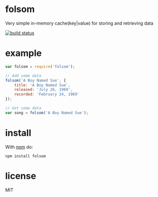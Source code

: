 # folsom

Very simple in-memory cache(key|value) for storing and retrieving data

[![build status](https://secure.travis-ci.org/timhudson/folsom.png)](http://travis-ci.org/timhudson/folsom)

# example

``` js
var folsom = require('folsom');

// Add some data
folsom('A Boy Named Sue', {
	title: 'A Boy Named Sue',
	released: 'July 26, 1969',
	recorded: 'February 24, 1969'
});

// Get some data
var song = folsom('A Boy Named Sue');
```

# install

With [npm](https://npmjs.org) do:

```
npm install folsom
```

# license

MIT